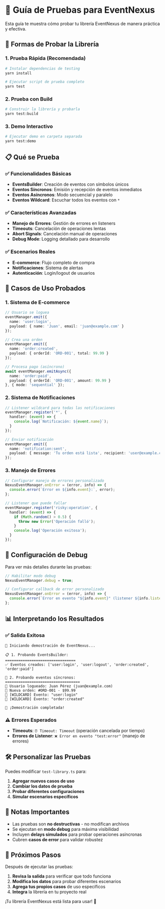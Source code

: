 # 🧪 Guía de Pruebas para EventNexus

Esta guía te muestra cómo probar tu librería EventNexus de manera práctica y efectiva.

## 🚀 Formas de Probar la Librería

### 1. Prueba Rápida (Recomendada)
```bash
# Instalar dependencias de testing
yarn install

# Ejecutar script de prueba completo
yarn test
```

### 2. Prueba con Build
```bash
# Construir la librería y probarla
yarn test:build
```

### 3. Demo Interactivo
```bash
# Ejecutar demo en carpeta separada
yarn test:demo
```

## 📋 Qué se Prueba

### ✅ Funcionalidades Básicas
- **EventsBuilder**: Creación de eventos con símbolos únicos
- **Eventos Síncronos**: Emisión y recepción de eventos inmediatos
- **Eventos Asíncronos**: Modo secuencial y paralelo
- **Eventos Wildcard**: Escuchar todos los eventos con `*`

### ✅ Características Avanzadas
- **Manejo de Errores**: Gestión de errores en listeners
- **Timeouts**: Cancelación de operaciones lentas
- **Abort Signals**: Cancelación manual de operaciones
- **Debug Mode**: Logging detallado para desarrollo

### ✅ Escenarios Reales
- **E-commerce**: Flujo completo de compra
- **Notificaciones**: Sistema de alertas
- **Autenticación**: Login/logout de usuarios

## 🎯 Casos de Uso Probados

### 1. Sistema de E-commerce
```typescript
// Usuario se loguea
eventManager.emit({
  name: 'user:login',
  payload: { name: 'Juan', email: 'juan@example.com' }
});

// Crea una orden
eventManager.emit({
  name: 'order:created',
  payload: { orderId: 'ORD-001', total: 99.99 }
});

// Procesa pago (asíncrono)
await eventManager.emitAsync({
  name: 'order:paid',
  payload: { orderId: 'ORD-001', amount: 99.99 }
}, { mode: 'sequential' });
```

### 2. Sistema de Notificaciones
```typescript
// Listener wildcard para todas las notificaciones
eventManager.register('*', {
  handler: (event) => {
    console.log(`Notificación: ${event.name}`);
  }
});

// Enviar notificación
eventManager.emit({
  name: 'notification:sent',
  payload: { message: 'Tu orden está lista', recipient: 'user@example.com' }
});
```

### 3. Manejo de Errores
```typescript
// Configurar manejo de errores personalizado
NexusEventManager.onError = (error, info) => {
  console.error(`Error en ${info.event}:`, error);
};

// Listener que puede fallar
eventManager.register('risky:operation', {
  handler: (event) => {
    if (Math.random() > 0.5) {
      throw new Error('Operación falló');
    }
    console.log('Operación exitosa');
  }
});
```

## 🔧 Configuración de Debug

Para ver más detalles durante las pruebas:

```typescript
// Habilitar modo debug
NexusEventManager.debug = true;

// Configurar callback de error personalizado
NexusEventManager.onError = (error, info) => {
  console.error(`Error en evento "${info.event}" (listener ${info.listenerIndex}):`, error);
};
```

## 📊 Interpretando los Resultados

### ✅ Salida Exitosa
```
🚀 Iniciando demostración de EventNexus...

📋 1. Probando EventsBuilder:
================================
✅ Eventos creados: ['user:login', 'user:logout', 'order:created', 'order:paid']

📡 2. Probando eventos síncronos:
==================================
👤 Usuario logueado: Juan Pérez (juan@example.com)
🛒 Nueva orden: #ORD-001 - $99.99
🔔 [WILDCARD] Evento: "user:login"
🔔 [WILDCARD] Evento: "order:created"

🎉 ¡Demostración completada!
```

### ⚠️ Errores Esperados
- **Timeouts**: `⏰ Timeout: Timeout` (operación cancelada por tiempo)
- **Errores de Listener**: `❌ Error en evento "test:error"` (manejo de errores)

## 🛠️ Personalizar las Pruebas

Puedes modificar `test-library.ts` para:

1. **Agregar nuevos casos de uso**
2. **Cambiar los datos de prueba**
3. **Probar diferentes configuraciones**
4. **Simular escenarios específicos**

## 📝 Notas Importantes

- Las pruebas son **no destructivas** - no modifican archivos
- Se ejecutan en **modo debug** para máxima visibilidad
- Incluyen **delays simulados** para probar operaciones asíncronas
- Cubren **casos de error** para validar robustez

## 🎯 Próximos Pasos

Después de ejecutar las pruebas:

1. **Revisa la salida** para verificar que todo funciona
2. **Modifica los datos** para probar diferentes escenarios
3. **Agrega tus propios casos** de uso específicos
4. **Integra** la librería en tu proyecto real

¡Tu librería EventNexus está lista para usar! 🚀
